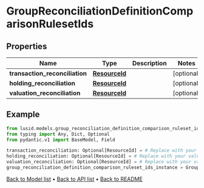 # GroupReconciliationDefinitionComparisonRulesetIds

## Properties
Name | Type | Description | Notes
------------ | ------------- | ------------- | -------------
**transaction_reconciliation** | [**ResourceId**](ResourceId.md) |  | [optional] 
**holding_reconciliation** | [**ResourceId**](ResourceId.md) |  | [optional] 
**valuation_reconciliation** | [**ResourceId**](ResourceId.md) |  | [optional] 
## Example

```python
from lusid.models.group_reconciliation_definition_comparison_ruleset_ids import GroupReconciliationDefinitionComparisonRulesetIds
from typing import Any, Dict, Optional
from pydantic.v1 import BaseModel, Field

transaction_reconciliation: Optional[ResourceId] = # Replace with your value
holding_reconciliation: Optional[ResourceId] = # Replace with your value
valuation_reconciliation: Optional[ResourceId] = # Replace with your value
group_reconciliation_definition_comparison_ruleset_ids_instance = GroupReconciliationDefinitionComparisonRulesetIds(transaction_reconciliation=transaction_reconciliation, holding_reconciliation=holding_reconciliation, valuation_reconciliation=valuation_reconciliation)

```

[Back to Model list](../README.md#documentation-for-models) &#8226; [Back to API list](../README.md#documentation-for-api-endpoints) &#8226; [Back to README](../README.md)

